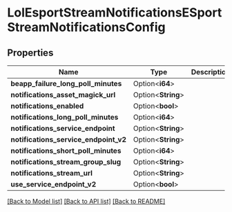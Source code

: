 # LolEsportStreamNotificationsESportStreamNotificationsConfig

## Properties

Name | Type | Description | Notes
------------ | ------------- | ------------- | -------------
**beapp_failure_long_poll_minutes** | Option<**i64**> |  | [optional]
**notifications_asset_magick_url** | Option<**String**> |  | [optional]
**notifications_enabled** | Option<**bool**> |  | [optional]
**notifications_long_poll_minutes** | Option<**i64**> |  | [optional]
**notifications_service_endpoint** | Option<**String**> |  | [optional]
**notifications_service_endpoint_v2** | Option<**String**> |  | [optional]
**notifications_short_poll_minutes** | Option<**i64**> |  | [optional]
**notifications_stream_group_slug** | Option<**String**> |  | [optional]
**notifications_stream_url** | Option<**String**> |  | [optional]
**use_service_endpoint_v2** | Option<**bool**> |  | [optional]

[[Back to Model list]](../README.md#documentation-for-models) [[Back to API list]](../README.md#documentation-for-api-endpoints) [[Back to README]](../README.md)



